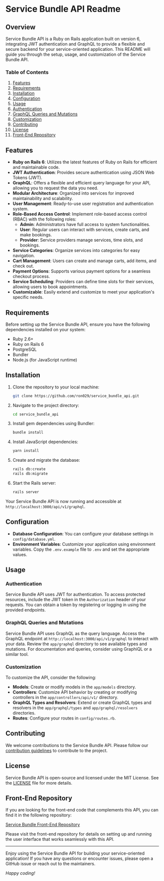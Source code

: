 # Service Bundle API Readme

## Overview

Service Bundle API is a Ruby on Rails application built on version 6, integrating JWT authentication and GraphQL to provide a flexible and secure backend for your service-oriented application. This README will guide you through the setup, usage, and customization of the Service Bundle API.

### Table of Contents
1. [Features](#features)
2. [Requirements](#requirements)
3. [Installation](#installation)
4. [Configuration](#configuration)
5. [Usage](#usage)
6. [Authentication](#authentication)
7. [GraphQL Queries and Mutations](#graphql-queries-and-mutations)
8. [Customization](#customization)
9. [Contributing](#contributing)
10. [License](#license)
11. [Front-End Repository](#front-end-repository)

## Features

- **Ruby on Rails 6**: Utilizes the latest features of Ruby on Rails for efficient and maintainable code.
- **JWT Authentication**: Provides secure authentication using JSON Web Tokens (JWT).
- **GraphQL**: Offers a flexible and efficient query language for your API, allowing you to request the data you need.
- **Modular Architecture**: Organized into services for improved maintainability and scalability.
- **User Management**: Ready-to-use user registration and authentication system.
- **Role-Based Access Control**: Implement role-based access control (RBAC) with the following roles:
    - **Admin**: Administrators have full access to system functionalities.
    - **User**: Regular users can interact with services, create carts, and make bookings.
    - **Provider**: Service providers manage services, time slots, and bookings.
- **Service Categories**: Organize services into categories for easy navigation.
- **Cart Management**: Users can create and manage carts, add items, and check out.
- **Payment Options**: Supports various payment options for a seamless checkout process.
- **Service Scheduling**: Providers can define time slots for their services, allowing users to book appointments.
- **Customizable**: Easily extend and customize to meet your application's specific needs.

## Requirements

Before setting up the Service Bundle API, ensure you have the following dependencies installed on your system:

- Ruby 2.6+
- Ruby on Rails 6
- PostgreSQL
- Bundler
- Node.js (for JavaScript runtime)

## Installation

1. Clone the repository to your local machine:

    ```bash
    git clone https://github.com/ron029/service_bundle_api.git
    ```

2. Navigate to the project directory:

    ```bash
    cd service_bundle_api
    ```

3. Install gem dependencies using Bundler:

    ```bash
    bundle install
    ```

4. Install JavaScript dependencies:

    ```bash
    yarn install
    ```

5. Create and migrate the database:

    ```bash
    rails db:create
    rails db:migrate
    ```

6. Start the Rails server:

    ```bash
    rails server
    ```

Your Service Bundle API is now running and accessible at `http://localhost:3000/api/v1/graphql`.

## Configuration

- **Database Configuration**: You can configure your database settings in `config/database.yml`.
- **Environment Variables**: Customize your application using environment variables. Copy the `.env.example` file to `.env` and set the appropriate values.

## Usage

### Authentication

Service Bundle API uses JWT for authentication. To access protected resources, include the JWT token in the `Authorization` header of your requests. You can obtain a token by registering or logging in using the provided endpoints.

### GraphQL Queries and Mutations

Service Bundle API uses GraphQL as the query language. Access the GraphQL endpoint at `http://localhost:3000/api/v1/graphql` to interact with your data. Review the `app/graphql` directory to see available types and mutations. For documentation and queries, consider using GraphiQL or a similar tool.

### Customization

To customize the API, consider the following:

- **Models**: Create or modify models in the `app/models` directory.
- **Controllers**: Customize API behavior by creating or modifying controllers in the `app/controllers/api/v1/` directory.
- **GraphQL Types and Resolvers**: Extend or create GraphQL types and resolvers in the `app/graphql/types` and `app/graphql/resolvers` directories.
- **Routes**: Configure your routes in `config/routes.rb`.

## Contributing

We welcome contributions to the Service Bundle API. Please follow our [contribution guidelines](CONTRIBUTING.md) to contribute to the project.

## License

Service Bundle API is open-source and licensed under the MIT License. See the [LICENSE](LICENSE) file for more details.

## Front-End Repository

If you are looking for the front-end code that complements this API, you can find it in the following repository:

[Service Bundle Front-End Repository](https://github.com/ron029/service_bundle_frontend)

Please visit the front-end repository for details on setting up and running the user interface that works seamlessly with this API.


---

Enjoy using the Service Bundle API for building your service-oriented application! If you have any questions or encounter issues, please open a GitHub issue or reach out to the maintainers.

*Happy coding!*
